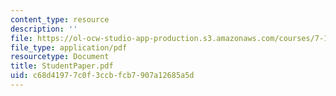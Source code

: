 ```yaml
---
content_type: resource
description: ''
file: https://ol-ocw-studio-app-production.s3.amazonaws.com/courses/7-13-experimental-microbial-genetics-fall-2003/c68d41977c0f3ccbfcb7907a12685a5d_StudentPaper.pdf
file_type: application/pdf
resourcetype: Document
title: StudentPaper.pdf
uid: c68d4197-7c0f-3ccb-fcb7-907a12685a5d
---
```

